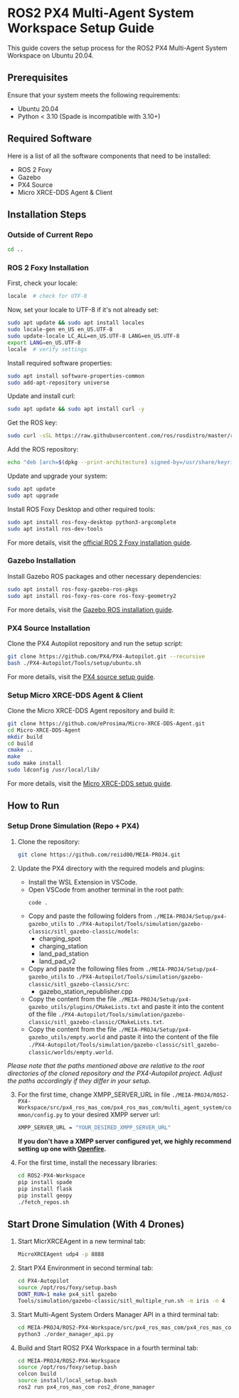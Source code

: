 # ROS2 PX4 Multi-Agent System Workspace Setup Guide

This guide covers the setup process for the ROS2 PX4 Multi-Agent System Workspace on Ubuntu 20.04.

## Prerequisites

Ensure that your system meets the following requirements:

- Ubuntu 20.04
- Python < 3.10 (Spade is incompatible with 3.10+)

## Required Software

Here is a list of all the software components that need to be installed:

- ROS 2 Foxy
- Gazebo
- PX4 Source
- Micro XRCE-DDS Agent & Client

## Installation Steps

### Outside of Current Repo

```bash
cd ..
```

### ROS 2 Foxy Installation

First, check your locale:

```bash
locale  # check for UTF-8
```

Now, set your locale to UTF-8 if it's not already set:

```bash
sudo apt update && sudo apt install locales
sudo locale-gen en_US en_US.UTF-8
sudo update-locale LC_ALL=en_US.UTF-8 LANG=en_US.UTF-8
export LANG=en_US.UTF-8
locale  # verify settings
```

Install required software properties:

```bash
sudo apt install software-properties-common
sudo add-apt-repository universe
```

Update and install curl:

```bash
sudo apt update && sudo apt install curl -y
```

Get the ROS key:

```bash
sudo curl -sSL https://raw.githubusercontent.com/ros/rosdistro/master/ros.key -o /usr/share/keyrings/ros-archive-keyring.gpg
```

Add the ROS repository:

```bash
echo "deb [arch=$(dpkg --print-architecture) signed-by=/usr/share/keyrings/ros-archive-keyring.gpg] http://packages.ros.org/ros2/ubuntu $(. /etc/os-release && echo $UBUNTU_CODENAME) main" | sudo tee /etc/apt/sources.list.d/ros2.list > /dev/null
```

Update and upgrade your system:

```bash
sudo apt update
sudo apt upgrade
```

Install ROS Foxy Desktop and other required tools:

```bash
sudo apt install ros-foxy-desktop python3-argcomplete
sudo apt install ros-dev-tools
```

For more details, visit the [official ROS 2 Foxy installation guide](https://docs.ros.org/en/foxy/Installation/Ubuntu-Install-Debians.html).

### Gazebo Installation

Install Gazebo ROS packages and other necessary dependencies:

```bash
sudo apt install ros-foxy-gazebo-ros-pkgs
sudo apt install ros-foxy-ros-core ros-foxy-geometry2
```

For more details, visit the [Gazebo ROS installation guide](http://classic.gazebosim.org/tutorials?tut=ros2_installing&cat=connect_ros).

### PX4 Source Installation

Clone the PX4 Autopilot repository and run the setup script:

```bash
git clone https://github.com/PX4/PX4-Autopilot.git --recursive
bash ./PX4-Autopilot/Tools/setup/ubuntu.sh
```

For more details, visit the [PX4 source setup guide](https://docs.px4.io/main/en/dev_setup/dev_env_linux_ubuntu.html#simulation-and-nuttx-pixhawk-targets).

### Setup Micro XRCE-DDS Agent & Client

Clone the Micro XRCE-DDS Agent repository and build it:

```bash
git clone https://github.com/eProsima/Micro-XRCE-DDS-Agent.git
cd Micro-XRCE-DDS-Agent
mkdir build
cd build
cmake ..
make
sudo make install
sudo ldconfig /usr/local/lib/
```

For more details, visit the [Micro XRCE-DDS setup guide](https://docs.px4.io/main/en/ros/ros2_comm.html#setup-micro-xrce-dds-agent-client).

## How to Run

### Setup Drone Simulation (Repo + PX4)

1. Clone the repository:

   ```bash
   git clone https://github.com/reiid00/MEIA-PROJ4.git
   ```

2. Update the PX4 directory with the required models and plugins:
   - Install the WSL Extension in VSCode.
   - Open VSCode from another terminal in the root path:
     ```bash
     code .
     ```
   - Copy and paste the following folders from `./MEIA-PROJ4/Setup/px4-gazebo_utils` to `./PX4-Autopilot/Tools/simulation/gazebo-classic/sitl_gazebo-classic/models`:
     - charging_spot
     - charging_station
     - land_pad_station
     - land_pad_v2
   - Copy and paste the following files from `./MEIA-PROJ4/Setup/px4-gazebo_utils` to `./PX4-Autopilot/Tools/simulation/gazebo-classic/sitl_gazebo-classic/src`:
     - gazebo_station_republisher.cpp
   - Copy the content from the file `./MEIA-PROJ4/Setup/px4-gazebo_utils/plugins/CMakeLists.txt` and paste it into the content of the file `./PX4-Autopilot/Tools/simulation/gazebo-classic/sitl_gazebo-classic/CMakeLists.txt`.
   - Copy the content from the file `./MEIA-PROJ4/Setup/px4-gazebo_utils/empty.world` and paste it into the content of the file `./PX4-Autopilot/Tools/simulation/gazebo-classic/sitl_gazebo-classic/worlds/empty.world`.

  _Please note that the paths mentioned above are relative to the root directories of the cloned repository and the PX4-Autopilot project. Adjust the paths accordingly if they differ in your setup._

3. For the first time, change XMPP_SERVER_URL in file `./MEIA-PROJ4/ROS2-PX4-Workspace/src/px4_ros_mas_com/px4_ros_mas_com/multi_agent_system/common/config.py` to your desired XMPP server url:

    ```bash
    XMPP_SERVER_URL = "YOUR_DESIRED_XMPP_SERVER_URL"
    ```
    __If you don't have a XMPP server configured yet, we highly recommend setting up one with [Openfire](https://igniterealtime.org/projects/openfire/).__

4. For the first time, install the necessary libraries:

    ```bash
    cd ROS2-PX4-Workspace
    pip install spade
    pip install flask
    pip install geopy
    ./fetch_repos.sh
    ```

## Start Drone Simulation (With 4 Drones)

1. Start MicrXRCEAgent in a new terminal tab:

    ```bash
    MicroXRCEAgent udp4 -p 8888
    ```

2. Start PX4 Environment in second terminal tab:

    ```bash
    cd PX4-Autopilot
    source /opt/ros/foxy/setup.bash
    DONT_RUN=1 make px4_sitl gazebo
    Tools/simulation/gazebo-classic/sitl_multiple_run.sh -m iris -n 4
    ```

3. Start Multi-Agent System Orders Manager API in a third terminal tab:

    ```bash
    cd MEIA-PROJ4/ROS2-PX4-Workspace/src/px4_ros_mas_com/px4_ros_mas_com/multi_agent_system
    python3 ./order_manager_api.py
    ```

4. Build and Start ROS2 PX4 Workspace in a fourth terminal tab:

    ```bash
    cd MEIA-PROJ4/ROS2-PX4-Workspace
    source /opt/ros/foxy/setup.bash
    colcon build
    source install/local_setup.bash
    ros2 run px4_ros_mas_com ros2_drone_manager
    ```
